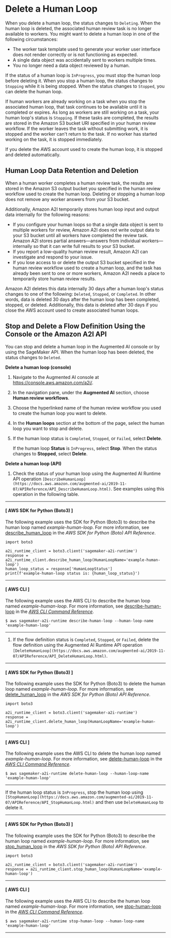 # Delete a Human Loop<a name="a2i-delete-human-loop"></a>

When you delete a human loop, the status changes to `Deleting`\. When the human loop is deleted, the associated human review task is no longer available to workers\. You might want to delete a human loop in one of the following circumstances:
+ The worker task template used to generate your worker user interface does not render correctly or is not functioning as expected\. 
+ A single data object was accidentally sent to workers multiple times\. 
+ You no longer need a data object reviewed by a human\. 

If the status of a human loop is `InProgress`, you must stop the human loop before deleting it\. When you stop a human loop, the status changes to `Stopping` while it is being stopped\. When the status changes to `Stopped`, you can delete the human loop\. 

If human workers are already working on a task when you stop the associated human loop, that task continues to be available until it is completed or expires\. As long as workers are still working on a task, your human loop's status is `Stopping`\. If these tasks are completed, the results are stored in the Amazon S3 bucket URI specified in your human review workflow\. If the worker leaves the task without submitting work, it is stopped and the worker can't return to the task\. If no worker has started working on the task, it is stopped immediately\. 

If you delete the AWS account used to create the human loop, it is stopped and deleted automatically\. 

## Human Loop Data Retention and Deletion<a name="a2i-delete-human-loop-data-retention"></a>

When a human worker completes a human review task, the results are stored in the Amazon S3 output bucket you specified in the human review workflow used to create the human loop\. Deleting or stopping a human loop does not remove any worker answers from your S3 bucket\. 

Additionally, Amazon A2I temporarily stores human loop input and output data internally for the following reasons:
+ If you configure your human loops so that a single data object is sent to multiple workers for review, Amazon A2I does not write output data to your S3 bucket until all workers have completed the review task\. Amazon A2I stores partial answers—answers from individual workers—internally so that it can write full results to your S3 bucket\. 
+ If you report a low\-quality human review result, Amazon A2I can investigate and respond to your issue\. 
+ If you lose access to or delete the output S3 bucket specified in the human review workflow used to create a human loop, and the task has already been sent to one or more workers, Amazon A2I needs a place to temporarily store human review results\. 

Amazon A2I deletes this data internally 30 days after a human loop's status changes to one of the following: `Deleted`, `Stopped`, or `Completed`\. In other words, data is deleted 30 days after the human loop has been completed, stopped, or deleted\. Additionally, this data is deleted after 30 days if you close the AWS account used to create associated human loops\.

## Stop and Delete a Flow Definition Using the Console or the Amazon A2I API<a name="a2i-delete-human-loop-how-to"></a>

You can stop and delete a human loop in the Augmented AI console or by using the SageMaker API\. When the human loop has been deleted, the status changes to `Deleted`\.

**Delete a human loop \(console\)**

1. Navigate to the Augmented AI console at [https://console\.aws\.amazon\.com/a2i/](https://console.aws.amazon.com/a2i)\.

1. In the navigation pane, under the **Augmented AI** section, choose **Human review workflows**\.

1. Choose the hyperlinked name of the human review workflow you used to create the human loop you want to delete\. 

1. In the **Human loops** section at the bottom of the page, select the human loop you want to stop and delete\.

1. If the human loop status is `Completed`, `Stopped`, or `Failed`, select **Delete**\.

   If the human loop **Status** is `InProgress`, select **Stop**\. When the status changes to **Stopped**, select **Delete**\.

**Delete a human loop \(API\)**

1. Check the status of your human loop using the Augmented AI Runtime API operation `[DescribeHumanLoop](https://docs.aws.amazon.com/augmented-ai/2019-11-07/APIReference/API_DescribeHumanLoop.html)`\. See examples using this operation in the following table\. 

------
#### [ AWS SDK for Python \(Boto3\) ]

   The following example uses the SDK for Python \(Boto3\) to describe the human loop named *example\-human\-loop*\. For more information, see [describe\_human\_loop](https://boto3.amazonaws.com/v1/documentation/api/latest/reference/services/sagemaker-a2i-runtime.html#AugmentedAIRuntime.Client.describe_human_loop) in the *AWS SDK for Python \(Boto\) API Reference*\.

   ```
   import boto3
   
   a2i_runtime_client = boto3.client('sagemaker-a2i-runtime')
   response = a2i_runtime_client.describe_human_loop(HumanLoopName='example-human-loop')
   human_loop_status = response['HumanLoopStatus']
   print(f'example-human-loop status is: {human_loop_status}')
   ```

------
#### [ AWS CLI ]

   The following example uses the AWS CLI to describe the human loop named *example\-human\-loop*\. For more information, see [describe\-human\-loop](https://docs.aws.amazon.com/cli/latest/reference/sagemaker-a2i-runtime/describe-human-loop.html) in the *[AWS CLI Command Reference](https://docs.aws.amazon.com/cli/latest/reference/)*\. 

   ```
   $ aws sagemaker-a2i-runtime describe-human-loop --human-loop-name 'example-human-loop'
   ```

------

1. If the flow definition status is `Completed`, `Stopped`, or `Failed`, delete the flow definition using the Augmented AI Runtime API operation `[DeleteHumanLoop](https://docs.aws.amazon.com/augmented-ai/2019-11-07/APIReference/API_DeleteHumanLoop.html)`\.

------
#### [ AWS SDK for Python \(Boto3\) ]

   The following example uses the SDK for Python \(Boto3\) to delete the human loop named *example\-human\-loop*\. For more information, see [delete\_human\_loop](https://boto3.amazonaws.com/v1/documentation/api/latest/reference/services/sagemaker-a2i-runtime.html#AugmentedAIRuntime.Client.delete_human_loop) in the *AWS SDK for Python \(Boto\) API Reference*\.

   ```
   import boto3
   
   a2i_runtime_client = boto3.client('sagemaker-a2i-runtime')
   response = a2i_runtime_client.delete_human_loop(HumanLoopName='example-human-loop')
   ```

------
#### [ AWS CLI ]

   The following example uses the AWS CLI to delete the human loop named *example\-human\-loop*\. For more information, see [delete\-human\-loop](https://docs.aws.amazon.com/cli/latest/reference/sagemaker-a2i-runtime/delete-human-loop.html) in the *[AWS CLI Command Reference](https://docs.aws.amazon.com/cli/latest/reference/)*\. 

   ```
   $ aws sagemaker-a2i-runtime delete-human-loop --human-loop-name 'example-human-loop'
   ```

------

   If the human loop status is `InProgress`, stop the human loop using `[StopHumanLoop](https://docs.aws.amazon.com/augmented-ai/2019-11-07/APIReference/API_StopHumanLoop.html)` and then use `DeleteHumanLoop` to delete it\. 

------
#### [ AWS SDK for Python \(Boto3\) ]

   The following example uses the SDK for Python \(Boto3\) to describe the human loop named *example\-human\-loop*\. For more information, see [stop\_human\_loop](https://boto3.amazonaws.com/v1/documentation/api/latest/reference/services/sagemaker-a2i-runtime.html#AugmentedAIRuntime.Client.stop_human_loop) in the *AWS SDK for Python \(Boto\) API Reference*\.

   ```
   import boto3
   
   a2i_runtime_client = boto3.client('sagemaker-a2i-runtime')
   response = a2i_runtime_client.stop_human_loop(HumanLoopName='example-human-loop')
   ```

------
#### [ AWS CLI ]

   The following example uses the AWS CLI to describe the human loop named *example\-human\-loop*\. For more information, see [stop\-human\-loop](https://docs.aws.amazon.com/cli/latest/reference/sagemaker-a2i-runtime/stop-human-loop.html) in the *[AWS CLI Command Reference](https://docs.aws.amazon.com/cli/latest/reference/)*\. 

   ```
   $ aws sagemaker-a2i-runtime stop-human-loop --human-loop-name 'example-human-loop'
   ```

------